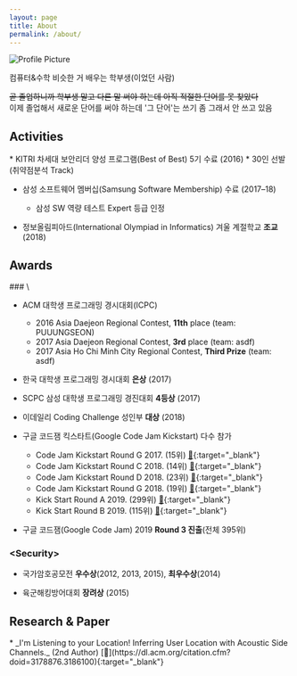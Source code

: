 ```yaml
---
layout: page
title: About
permalink: /about/
---
```


<img src="{{ site.baseurl }}/assets/profile.jpg" title="Profile Picture" class="profile">

컴퓨터&수학 비슷한 거 배우는 학부생(이었던 사람)

~~곧 졸업하니까 학부생 말고 다른 말 써야 하는데 아직 적절한 단어를 못 찾았다~~ <br>
이제 졸업해서 새로운 단어를 써야 하는데 '그 단어'는 쓰기 좀 그래서 안 쓰고 있음

<h2 class='section-header'> Activities </h2>
* KITRI 차세대 보안리더 양성 프로그램(Best of Best) 5기 수료 (2016)
  * 30인 선발 (취약점분석 Track)

* 삼성 소프트웨어 멤버십(Samsung Software Membership) 수료 (2017–18)
  * 삼성 SW 역량 테스트 Expert 등급 인정

* 정보올림피아드(International Olympiad in Informatics) 겨울 계절학교 **조교** (2018)

<h2 class='section-header'> Awards </h2>
### \<Algorithm\>

* ACM 대학생 프로그래밍 경시대회(ICPC)
  * 2016 Asia Daejeon Regional Contest, **11th** place (team: PUUUNGSEON)
  * 2017 Asia Daejeon Regional Contest, **3rd** place (team: asdf)
  * 2017 Asia Ho Chi Minh City Regional Contest, **Third Prize** (team: asdf)

* 한국 대학생 프로그래밍 경시대회 **은상** (2017)

* SCPC 삼성 대학생 프로그래밍 경진대회 **4등상** (2017)

* 이데일리 Coding Challenge 성인부 **대상** (2018)

* 구글 코드잼 킥스타트(Google Code Jam Kickstart) 다수 참가
  * Code Jam Kickstart Round G 2017. (15위) [🔗](https://code.google.com/codejam/contest/3254486/scoreboard#vt=1&vf=1){:target="_blank"}
  * Code Jam Kickstart Round C 2018. (14위) [🔗](https://code.google.com/codejam/contest/4384486/scoreboard#vt=1&vf=1){:target="_blank"}
  * Code Jam Kickstart Round D 2018. (23위) [🔗](https://code.google.com/codejam/contest/6364486/scoreboard#vt=1&vf=1){:target="_blank"}
  * Code Jam Kickstart Round G 2018. (19위) [🔗](https://code.google.com/codejam/contest/5374486/scoreboard#vt=1&vf=1){:target="_blank"}
  * Kick Start Round A 2019. (299위) [🔗](https://codingcompetitions.withgoogle.com/kickstart/round/0000000000050e01){:target="_blank"}
  * Kick Start Round B 2019. (115위) [🔗](https://codingcompetitions.withgoogle.com/kickstart/round/0000000000050eda){:target="_blank"}
* 구글 코드잼(Google Code Jam) 2019 **Round 3 진출**(전체 395위)

### \<Security\>

* 국가암호공모전 **우수상**(2012, 2013, 2015), **최우수상**(2014)

* 육군해킹방어대회 **장려상** (2015)

<h2 class='section-header'> Research & Paper </h2>
* _I'm Listening to your Location! Inferring User Location with Acoustic Side Channels._ (2nd Author) [🔗](https://dl.acm.org/citation.cfm?doid=3178876.3186100){:target="_blank"}



